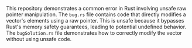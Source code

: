 This repository demonstrates a common error in Rust involving unsafe raw pointer manipulation. The `bug.rs` file contains code that directly modifies a vector's elements using a raw pointer.  This is unsafe because it bypasses Rust's memory safety guarantees, leading to potential undefined behavior. The `bugSolution.rs` file demonstrates how to correctly modify the vector without using unsafe code.